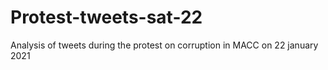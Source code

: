 # Protest-tweets-sat-22
Analysis of tweets during the protest on corruption in MACC on 22 january 2021
